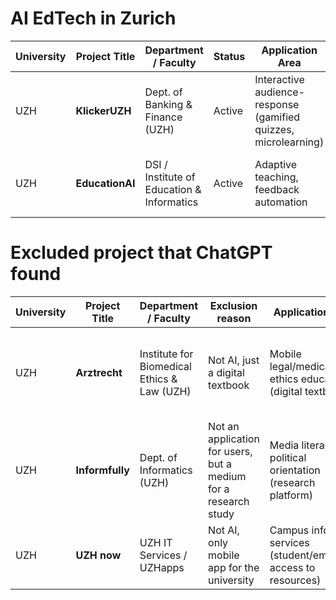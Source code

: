 # AI EdTech in Zurich

|University| Project Title   | Department / Faculty                       | Status | Application Area                                           | Practical Output                                           | University Role | Source |
|------|----------------|---------------------------------------------|--------|------------------------------------------------------------|------------------------------------------------------------|-----------------|--------|
|UZH| **KlickerUZH**  | Dept. of Banking & Finance (UZH)           | Active | Interactive audience-response (gamified quizzes, microlearning) | Web/mobile classroom learning platform (clicker app)       | Lead            | [Klicker on PlayStore](https://play.google.com/store/apps/details?id=ch.uzh.bf.klicker.pwa&hl=en_US) |
|UZH| **EducationAI**  | DSI / Institute of Education & Informatics | Active | Adaptive teaching, feedback automation           | ML-driven prototype tools for personalized instruction | Lead            | [Link](https://www.dsi.uzh.ch/en/communities/education.html) |







# Excluded project that ChatGPT found

|University| Project Title   | Department / Faculty                       | Exclusion reason | Application Area                                           | Practical Output                                           | Source |
|------|----------------|---------------------------------------------|------------------|------------------------------------------------------------|------------------------------------------------------------|--------|
|UZH| **Arztrecht**   | Institute for Biomedical Ethics & Law (UZH)| Not AI, just a digital textbook | Mobile legal/medical ethics education (digital textbook)   | Smartphone app delivering textbook content (Physician Law) | [Arztrecht on PlayStore](https://play.google.com/store/apps/details?id=ch.uzh.rwi.arzt) |
|UZH| **Informfully** | Dept. of Informatics (UZH)                 | Not an application for users, but a medium for a research study | Media literacy & political orientation (research platform) | Mobile news recommender research app      | [Link](https://www.ifi.uzh.ch/en/research/people/person/zehle.html) |
|UZH| **UZH now**     | UZH IT Services / UZHapps                  | Not AI, only mobile app for the university | Campus info services (student/employee access to resources)| Mobile campus app for students and staff                 | [Link](https://www.zi.uzh.ch/en/produkte/uzhnow.html) |
